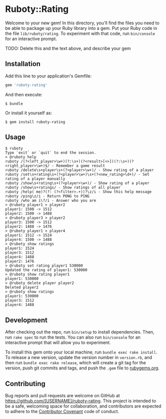 # Ruboty::Rating

Welcome to your new gem! In this directory, you'll find the files you need to be able to package up your Ruby library into a gem. Put your Ruby code in the file `lib/ruboty/rating`. To experiment with that code, run `bin/console` for an interactive prompt.

TODO: Delete this and the text above, and describe your gem

## Installation

Add this line to your application's Gemfile:

```ruby
gem 'ruboty-rating'
```

And then execute:

    $ bundle

Or install it yourself as:

    $ gem install ruboty-rating

## Usage

```
$ ruboty
Type `exit` or `quit` to end the session.
> @ruboty help
ruboty /(?<left_player>\w+)(?:\s+)(?<result>[<>])(?:\s+)(?<right_player>\w+)$/ - Remember a game result
ruboty /delete\s+player\s+(?<player>\w+)/ - Show rating of a player
ruboty /set\s+rating\s+(?<player>\w+)\s+(?<new_rating>\d+)/ - Set rating of a player manually
ruboty /show\s+rating\s+(?<player>\w+)/ - Show rating of a player
ruboty /show\s+ratings/ - Show ratings of all player
ruboty /help( me)?(?: (?<filter>.+))?\z/i - Show this help message
ruboty /ping\z/i - Return PONG to PING
ruboty /who am i\?/i - Answer who you are
> @ruboty player1 > player2
player1: 1500 -> 1512
player2: 1500 -> 1488
> @ruboty player3 > player2
player3: 1500 -> 1512
player2: 1488 -> 1476
> @ruboty player1 > player4
player1: 1512 -> 1524
player4: 1500 -> 1488
> @ruboty show ratings
player1: 1524
player3: 1512
player4: 1488
player2: 1476
> @ruboty set rating player1 530000
Updated the rating of player1: 530000
> @ruboty show rating player1
player1: 530000
> @ruboty delete player player2
Deleted player2
> @ruboty show ratings
player1: 530000
player3: 1512
player4: 1488
```

## Development

After checking out the repo, run `bin/setup` to install dependencies. Then, run `rake spec` to run the tests. You can also run `bin/console` for an interactive prompt that will allow you to experiment.

To install this gem onto your local machine, run `bundle exec rake install`. To release a new version, update the version number in `version.rb`, and then run `bundle exec rake release`, which will create a git tag for the version, push git commits and tags, and push the `.gem` file to [rubygems.org](https://rubygems.org).

## Contributing

Bug reports and pull requests are welcome on GitHub at https://github.com/[USERNAME]/ruboty-rating. This project is intended to be a safe, welcoming space for collaboration, and contributors are expected to adhere to the [Contributor Covenant](http://contributor-covenant.org) code of conduct.

